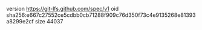 version https://git-lfs.github.com/spec/v1
oid sha256:e667c27552ce5cdbb0cb71288f909c76d350f73c4e9135268e81393a8299e2cf
size 44037
